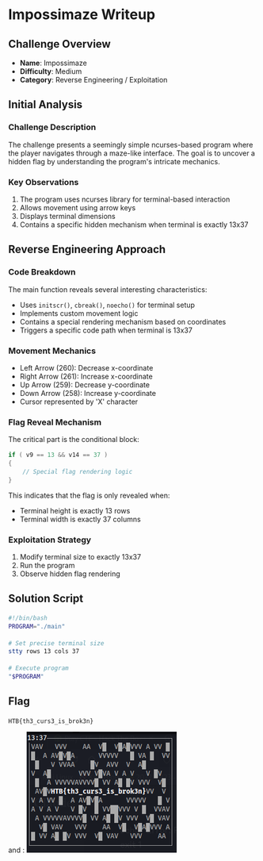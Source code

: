 # Impossimaze Writeup

## Challenge Overview
- **Name**: Impossimaze
- **Difficulty**: Medium
- **Category**: Reverse Engineering / Exploitation

## Initial Analysis

### Challenge Description
The challenge presents a seemingly simple ncurses-based program where the player navigates through a maze-like interface. The goal is to uncover a hidden flag by understanding the program's intricate mechanics.

### Key Observations
1. The program uses ncurses library for terminal-based interaction
2. Allows movement using arrow keys
3. Displays terminal dimensions
4. Contains a specific hidden mechanism when terminal is exactly 13x37

## Reverse Engineering Approach

### Code Breakdown
The main function reveals several interesting characteristics:
- Uses `initscr()`, `cbreak()`, `noecho()` for terminal setup
- Implements custom movement logic
- Contains a special rendering mechanism based on coordinates
- Triggers a specific code path when terminal is 13x37

### Movement Mechanics
- Left Arrow (260): Decrease x-coordinate
- Right Arrow (261): Increase x-coordinate
- Up Arrow (259): Decrease y-coordinate
- Down Arrow (258): Increase y-coordinate
- Cursor represented by 'X' character

### Flag Reveal Mechanism
The critical part is the conditional block:
```c
if ( v9 == 13 && v14 == 37 )
{
    // Special flag rendering logic
}
```

This indicates that the flag is only revealed when:
- Terminal height is exactly 13 rows
- Terminal width is exactly 37 columns

### Exploitation Strategy
1. Modify terminal size to exactly 13x37
2. Run the program
3. Observe hidden flag rendering

## Solution Script
```bash
#!/bin/bash
PROGRAM="./main"

# Set precise terminal size
stty rows 13 cols 37

# Execute program
"$PROGRAM"
```

## Flag
`HTB{th3_curs3_is_brok3n}`



and :
![FLAG](flag.png)